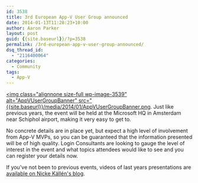 ```yaml
---
id: 3538
title: 3rd European App-V User Group announced
date: 2014-01-13T11:28:23+10:00
author: Aaron Parker
layout: post
guid: {{site.baseurl}}/?p=3538
permalink: /3rd-european-app-v-user-group-announced/
dsq_thread_id:
  - "2116400064"
categories:
  - Community
tags:
  - App-V
---
```

[<img class="alignnone size-full wp-image-3539" alt="AppVUserGroupBanner" src="{{site.baseurl}}/media/2014/01/AppVUserGroupBanner.png](http://lp.loginconsultants.com/appvug2014/). Just like previous years, the event will be held at the Microsoft HQ in Amsterdam near Schiphol airport, making it very easy to get to.

No concrete details are in place yet, but expect a high level of involvement from App-V MVPs, so you can be guaranteed that the information presented will be of high quality. Login Consultants are looking to gauge the level of interest in the event and what topics attendees would like to see and you can register your details now.

If you've not been to previous events, videos of last years presentations are [available on Nicke Källén's blog](http://www.applepie.se/category/app-v/european-app-v-user-group-app-v).

 